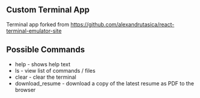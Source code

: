 ## Custom Terminal App

Terminal app forked from https://github.com/alexandrutasica/react-terminal-emulator-site

## Possible Commands

* help - shows help text
* ls - view list of commands / files
* clear - clear the terminal
* download_resume - download a copy of the latest resume as PDF to the browser
